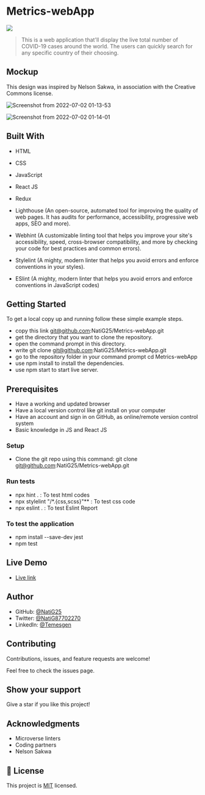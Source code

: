 # Metrics-webApp
![](https://img.shields.io/badge/Microverse-blueviolet)

> This is a web application that'll display the live total number of COVID-19 cases around the world. The users can quickly search for any specific country of their choosing.

## Mockup
This design was inspired by Nelson Sakwa, in association with the Creative Commons license.

![Screenshot from 2022-07-02 01-13-53](https://user-images.githubusercontent.com/86069740/176977303-7a010b58-3c0b-44e7-a5e2-4d45e9e318b5.png)

![Screenshot from 2022-07-02 01-14-01](https://user-images.githubusercontent.com/86069740/176977298-4767808b-c756-461f-b3b7-adc57c602fdc.png)

## Built With

- HTML

- CSS

- JavaScript

- React JS

- Redux

- Lighthouse (An open-source, automated tool for improving the quality of web pages. It has audits for performance, accessibility, progressive web apps, SEO and more).

- Webhint (A customizable linting tool that helps you improve your site's accessibility, speed, cross-browser compatibility, and more by checking your code for best practices and common errors).

- Stylelint (A mighty, modern linter that helps you avoid errors and enforce conventions in your styles).

- ESlint (A mighty, modern linter that helps you avoid errors and enforce conventions in JavaScript codes)

## Getting Started

To get a local copy up and running follow these simple example steps.

- copy this link git@github.com:NatiG25/Metrics-webApp.git
- get the directory that you want to clone the repository.
- open the command prompt in this directory.
- write git clone git@github.com:NatiG25/Metrics-webApp.git
- go to the repository folder in your command prompt cd Metrics-webApp
- use npm install to install the dependencies.
- use npm start to start live server.

## Prerequisites

- Have a working and updated browser
- Have a local version control like git install on your computer
- Have an account and sign in on GitHub, as online/remote version control system
- Basic knowledge in JS and React JS

### Setup

- Clone the git repo using this command: git clone git@github.com:NatiG25/Metrics-webApp.git

### Run tests

- npx hint . : To test html codes
- npx stylelint "/*.{css,scss}"** : To test css code
- npx eslint . : To test Eslint Report

### To test the application

- npm install --save-dev jest
- npm test

## Live Demo

- [Live link](https://62c0520991bd054aae5730d6--covid19-globally.netlify.app/)

## Author

- GitHub: [@NatiG25](https://github.com/NatiG25)
- Twitter: [@NatiG87702270](https://twitter.com/NatiG87702270)
- LinkedIn: [@Temesgen](https://linkedin.com/in/temesgen-g-gorgis-0910a6229 )

## Contributing

Contributions, issues, and feature requests are welcome!

Feel free to check the issues page.

## Show your support

Give a star if you like this project!

## Acknowledgments

- Microverse linters
- Coding partners
- Nelson Sakwa 

## 📝 License

This project is [MIT](./LICENSE) licensed.
